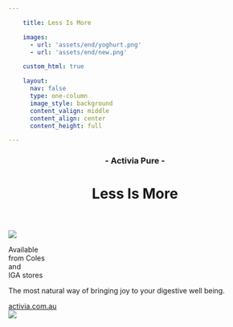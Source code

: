 ```yaml
---

    title: Less Is More

    images:
      - url: 'assets/end/yoghurt.png'
      - url: 'assets/end/new.png'

    custom_html: true

    layout:
      nav: false
      type: one-column
      image_style: background
      content_valign: middle
      content_align: center
      content_height: full

---
```


<div class="content">
  <header>
    <div class="wrapper">
      <h3 class="subtitle">- Activia Pure -</h3>
      <h1 class="title">Less Is More</h1>
      <div class="extras"></div>
    </div>
  </header>

  <div class="body">
    <div class="row">
      <div class="col x8">
        <img data-media-id="images:1" src="assets/end/yoghurt.png" data-original class="yoghurt">
      </div>
      <div class="col x4">
        <div class="circle">
          <p>Available<br>from Coles<br>and<br>IGA stores</p>
        </div>
      </div>
    </div>
    <p>The most natural way of bringing joy to your digestive well being.</p>
    <a href="http://activia.com.au" target="_blank">activia.com.au</a>
  </div>
</div>

<img data-media-id="images:2" data-original src="assets/end/new.png" id="new" >
